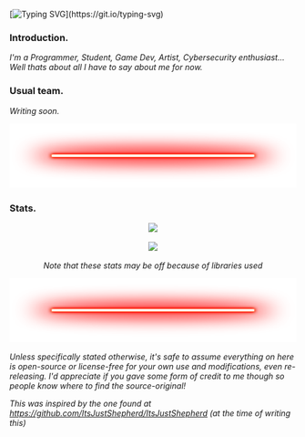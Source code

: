 [![Typing SVG](https://readme-typing-svg.herokuapp.com?color=F7F7F7&lines=What+am+I%3F;I'm+an+analytical+leader...;I'm+a+developer...;I'm+a+night+owl...;I'm+the+solution+to+your+problems!)](https://git.io/typing-svg)

<body>
  
### Introduction.
<p align="center">
  <p><i>I'm a Programmer, Student, Game Dev, Artist, Cybersecurity enthusiast... 
  Well thats about all I have to say about me for now.</i>

### Usual team.
<p align="center">
  <p><i>Writing soon.</i>
  
<!-- Divider -->
  <p align="center">
  <img src="https://github.com/marvhus/marvhus/blob/master/Gallery/neon-line-red.png" width="850" height="112" /></p>

### Stats.
<!-- This is for the stats -->
<p align="center">
<img src="https://github-readme-stats.vercel.app/api?username=marvhus&count_private=true&theme=radical">
</a>
<!-- This is for the content-written -->
<p align="center">
<img src="https://github-readme-stats.vercel.app/api/top-langs/?username=marvhus&theme=radical">

<p align="center">
<i>Note that these stats may be off because of libraries used</i>
</a>
</p>
<!-- Divider -->
  <p align="center">
  <img src="https://github.com/marvhus/marvhus/blob/master/Gallery/neon-line-red.png" width="850" height="112" /></p>



<i>Unless specifically stated otherwise, it's safe to assume everything on here is open-source or license-free for your own use and modifications, even re-releasing.
  I'd appreciate if you gave some form of credit to me though so people know where to find the source-original! </i>

<i>This was inspired by the one found at https://github.com/ItsJustShepherd/ItsJustShepherd (at the time of writing this)</i>

</body>
